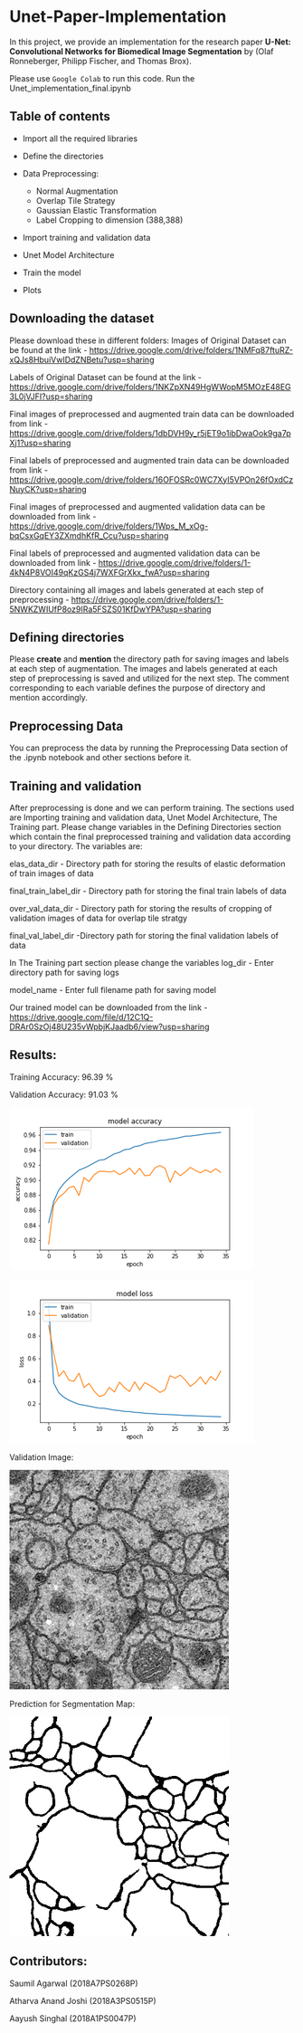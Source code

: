 # Unet-Paper-Implementation

In this project, we provide an implementation for the research paper **U-Net: Convolutional Networks for Biomedical Image Segmentation** by (Olaf Ronneberger, Philipp Fischer, and Thomas Brox). 

Please use `Google Colab` to run this code. Run the Unet_implementation_final.ipynb


## Table of contents

- Import all the required libraries

- Define the directories

- Data Preprocessing:
  - Normal Augmentation
  - Overlap Tile Strategy
  - Gaussian Elastic Transformation
  - Label Cropping to dimension (388,388)
  
- Import training and validation data

- Unet Model Architecture

- Train the model

- Plots


## Downloading the dataset
Please download these in different folders:
Images of Original Dataset can be found at the link - https://drive.google.com/drive/folders/1NMFq87ftuRZ-xQJs8HbuiVwIDdZNBetu?usp=sharing

Labels of Original Dataset can be found at the link - https://drive.google.com/drive/folders/1NKZpXN49HgWWopM5MOzE48EG3L0jVJFI?usp=sharing

Final images of preprocessed and augmented train data can be downloaded from link - https://drive.google.com/drive/folders/1dbDVH9y_r5jET9o1ibDwaOok9ga7pXj1?usp=sharing

Final labels of preprocessed and augmented train data can be downloaded from link - https://drive.google.com/drive/folders/16OFOSRc0WC7XyI5VPOn26fOxdCzNuyCK?usp=sharing

Final images of preprocessed and augmented validation data can be downloaded from link - https://drive.google.com/drive/folders/1Wps_M_xOg-bqCsxGqEY3ZXmdhKfR_Ccu?usp=sharing

Final labels of preprocessed and augmented validation data can be downloaded from link - https://drive.google.com/drive/folders/1-4kN4P8VOI49qKzGS4j7WXFGrXkx_fwA?usp=sharing

Directory containing all images and labels generated at each step of preprocessing - https://drive.google.com/drive/folders/1-5NWKZWIUfP8oz9IRa5FSZS01KfDwYPA?usp=sharing

## Defining directories
Please **create** and **mention** the directory path for saving images and labels at each step of augmentation. The images and labels generated at each step of preprocessing is saved and utilized for the next step. The comment corresponding to each variable defines the purpose of directory and mention accordingly.

## Preprocessing Data
You can preprocess the data by running the Preprocessing Data section of the .ipynb notebook and other sections before it.

## Training and validation
After preprocessing is done and we can perform training. The sections used are Importing training and validation data, Unet Model Architecture, The Training part.
Please change variables in the Defining Directories section which contain the final preprocessed training and validation data according to your directory. The variables are:

elas_data_dir - Directory path for storing the results of elastic deformation of train images of data

final_train_label_dir - Directory path for storing the final train labels of data

over_val_data_dir - Directory path for storing the results of cropping of validation images of data for overlap tile stratgy

final_val_label_dir -Directory path for storing the final validation labels  of data




In The Training part section please change the variables
log_dir - Enter directory path for saving logs

model_name - Enter full filename path for saving model

Our trained model can be downloaded from the link - https://drive.google.com/file/d/12C1Q-DRAr0SzOj48U235vWpbjKJaadb6/view?usp=sharing

## Results:

Training Accuracy: 96.39 %

Validation Accuracy: 91.03 %

![](unet_final_3_acc.png)

![](unet_final_3_loss.png)

Validation Image:

![](img1.jpg)

Prediction for Segmentation Map:

![](lbl1.jpg)

## Contributors:
Saumil Agarwal (2018A7PS0268P) 

Atharva Anand Joshi (2018A3PS0515P) 

Aayush Singhal (2018A1PS0047P) 

